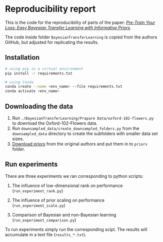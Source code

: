 # Reproducibility report

This is the code for the reproducibility of parts of the paper:
[_Pre-Train Your Loss: Easy Bayesian Transfer Learning with Informative Priors_](https://openreview.net/forum?id=ao30zaT3YL).

The code inside folder `BayesianTransferLearning` is copied from the authors GitHub, but adjusted for replicating the results.

## Installation

```bash
# using pip in a virtual environment
pip install -r requirements.txt

# using Conda
conda create --name <env_name> --file requirements.txt
conda activate <env_name>
```

## Downloading the data

1. Run `./BayesianTransferLearning/Prapare Data/oxford-102-flowers.py` to download the Oxford-102-Flowers data.
2. Run `downsampled_data/create_downsampled_folders.py` from the `downsampled_data` directory to create the subfolders with smaller data set sizes.
3. [Download priors](https://livejohnshopkins-my.sharepoint.com/:f:/g/personal/hsouri1_jh_edu/Et6cosMhV39CqI_k_rqpKMoBSJmJSXKkk_w3dn_VgEfr7w?e=RdNcKn) from the original authors and put them in to `priors` folder.

## Run experiments

There are three experiments we ran corresponding to python scripts:

1. The influence of low-dimensional rank on performance (`run_experiment_rank.py`)

2. The influence of prior scaling on performance (`run_experiment_scale.py`)

3. Comparison of Bayesian and non-Bayesian learning (`run_experiment_comparison.py`)

To run experiments simply run the corresponding scipt.
The results will accumulate in a text file (`results_*.txt`).

